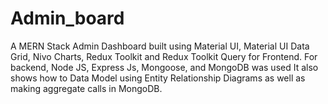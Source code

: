# Admin_board

A MERN Stack Admin Dashboard built using Material UI, Material UI Data Grid, Nivo Charts, Redux Toolkit and Redux Toolkit Query for Frontend. 
For backend,  Node JS, Express Js, Mongoose, and MongoDB was used
It also shows how to Data Model using Entity Relationship Diagrams as well as making aggregate calls in MongoDB.
